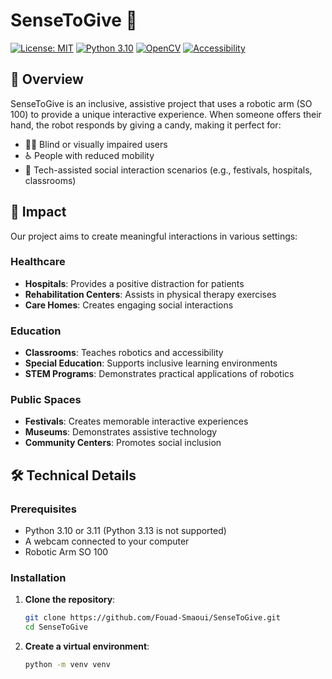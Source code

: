 # SenseToGive 🤖

[![License: MIT](https://img.shields.io/badge/License-MIT-yellow.svg)](https://opensource.org/licenses/MIT)
[![Python 3.10](https://img.shields.io/badge/python-3.10-blue.svg)](https://www.python.org/downloads/)
[![OpenCV](https://img.shields.io/badge/OpenCV-4.7.0.72-green.svg)](https://opencv.org/)
[![Accessibility](https://img.shields.io/badge/Accessibility-Friendly-blueviolet.svg)](https://github.com/Fouad-Smaoui/SenseToGive)

## 🌟 Overview

SenseToGive is an inclusive, assistive project that uses a robotic arm (SO 100) to provide a unique interactive experience. When someone offers their hand, the robot responds by giving a candy, making it perfect for:

- 👩‍🦯 Blind or visually impaired users
- ♿ People with reduced mobility
- 🧠 Tech-assisted social interaction scenarios (e.g., festivals, hospitals, classrooms)

## 🎯 Impact

Our project aims to create meaningful interactions in various settings:

### Healthcare
- **Hospitals**: Provides a positive distraction for patients
- **Rehabilitation Centers**: Assists in physical therapy exercises
- **Care Homes**: Creates engaging social interactions

### Education
- **Classrooms**: Teaches robotics and accessibility
- **Special Education**: Supports inclusive learning environments
- **STEM Programs**: Demonstrates practical applications of robotics

### Public Spaces
- **Festivals**: Creates memorable interactive experiences
- **Museums**: Demonstrates assistive technology
- **Community Centers**: Promotes social inclusion

## 🛠️ Technical Details

### Prerequisites

- Python 3.10 or 3.11 (Python 3.13 is not supported)
- A webcam connected to your computer
- Robotic Arm SO 100

### Installation

1. **Clone the repository**:
   ```sh
   git clone https://github.com/Fouad-Smaoui/SenseToGive.git
   cd SenseToGive
   ```

2. **Create a virtual environment**:
   ```sh
   python -m venv venv
   ```